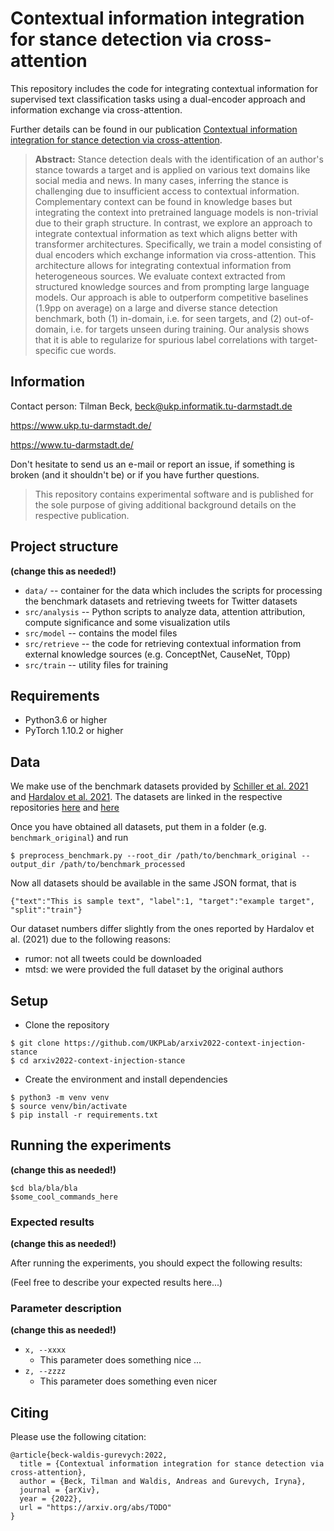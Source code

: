 # Contextual information integration for stance detection via cross-attention

This repository includes the code for integrating contextual information for supervised text 
classification tasks using a dual-encoder approach and information exchange via cross-attention.


Further details can be found in our publication [Contextual information integration for stance 
detection via cross-attention](https://arxiv.org/abs/TODO).


> **Abstract:** Stance detection deals with the identification of an author's stance towards a target and is applied on various text domains like social media and news.
In many cases, inferring the stance is challenging due to insufficient access to contextual information.
Complementary context can be found in knowledge bases but integrating the context into pretrained language models is non-trivial due to their graph structure.
In contrast, we explore an approach to integrate contextual information as text which aligns better with transformer architectures.
Specifically, we train a model consisting of dual encoders which exchange information via cross-attention.
This architecture allows for integrating contextual information from heterogeneous sources.
We evaluate context extracted from structured knowledge sources and from prompting large language models.
Our approach is able to outperform competitive baselines (1.9pp on average) on a large and diverse stance detection benchmark, both (1) in-domain, i.e. for seen targets, and (2) out-of-domain, i.e. for targets unseen during training.
Our analysis shows that it is able to regularize for spurious label correlations with target-specific cue words.

## Information

Contact person: Tilman Beck, beck@ukp.informatik.tu-darmstadt.de

https://www.ukp.tu-darmstadt.de/

https://www.tu-darmstadt.de/


Don't hesitate to send us an e-mail or report an issue, if something is broken (and it shouldn't be) or if you have further questions.

> This repository contains experimental software and is published for the sole purpose of giving additional background details on the respective publication. 

## Project structure
**(change this as needed!)**

* `data/` -- container for the data which includes the scripts for processing the benchmark datasets and retrieving tweets for Twitter datasets
* `src/analysis` -- Python scripts to analyze data, attention attribution, compute significance and some visualization utils
* `src/model` -- contains the model files
* `src/retrieve` -- the code for retrieving contextual information from external knowledge sources (e.g. ConceptNet, CauseNet, T0pp)
* `src/train` -- utility files for training 

## Requirements

* Python3.6 or higher
* PyTorch 1.10.2 or higher

## Data

We make use of the benchmark datasets provided by [Schiller et al. 2021](https://doi.org/10.1007/s13218-021-00714-w) 
and [Hardalov et al. 2021](https://aclanthology.org/2021.emnlp-main.710.pdf). The datasets are linked in the respective 
repositories [here](https://github.com/UKPLab/mdl-stance-robustness#preprocessing) 
and [here](https://github.com/checkstep/mole-stance)

Once you have obtained all datasets, put them in a folder (e.g. `benchmark_original`) and run

```
$ preprocess_benchmark.py --root_dir /path/to/benchmarḱ_original --output_dir /path/to/benchmark_processed
```

Now all datasets should be available in the same JSON format, that is

`{"text":"This is sample text", "label":1, "target":"example target", "split":"train"}`

Our dataset numbers differ slightly from the ones reported by Hardalov et al. (2021) due to the following reasons:

* rumor: not all tweets could be downloaded
* mtsd: we were provided the full dataset by the original authors

## Setup

* Clone the repository
```
$ git clone https://github.com/UKPLab/arxiv2022-context-injection-stance
$ cd arxiv2022-context-injection-stance
```
* Create the environment and install dependencies

```
$ python3 -m venv venv
$ source venv/bin/activate
$ pip install -r requirements.txt
```

## Running the experiments
**(change this as needed!)**

```
$cd bla/bla/bla
$some_cool_commands_here
```

### Expected results
**(change this as needed!)**

After running the experiments, you should expect the following results:

(Feel free to describe your expected results here...)

### Parameter description
**(change this as needed!)**

* `x, --xxxx`
  * This parameter does something nice
...
* `z, --zzzz`
  * This parameter does something even nicer


## Citing

Please use the following citation:

```
@article{beck-waldis-gurevych:2022,
  title = {Contextual information integration for stance detection via cross-attention},
  author = {Beck, Tilman and Waldis, Andreas and Gurevych, Iryna},
  journal = {arXiv},
  year = {2022},
  url = "https://arxiv.org/abs/TODO"
}
```
